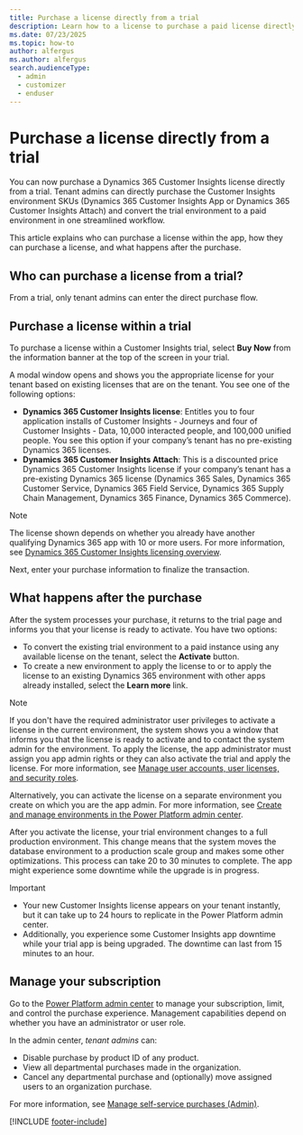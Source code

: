 ```yaml
---
title: Purchase a license directly from a trial
description: Learn how to a license to purchase a paid license directly within a Dynamics 365 Customer Insights trial.
ms.date: 07/23/2025
ms.topic: how-to
author: alfergus
ms.author: alfergus
search.audienceType: 
  - admin
  - customizer
  - enduser
---
```


# Purchase a license directly from a trial

You can now purchase a Dynamics 365 Customer Insights license directly from a trial. Tenant admins can directly purchase the Customer Insights environment SKUs (Dynamics 365 Customer Insights App or Dynamics 365 Customer Insights Attach) and convert the trial environment to a paid environment in one streamlined workflow.

This article explains who can purchase a license within the app, how they can purchase a license, and what happens after the purchase.

## Who can purchase a license from a trial?

From a trial, only tenant admins can enter the direct purchase flow.

## Purchase a license within a trial

To purchase a license within a Customer Insights trial, select **Buy Now** from the information banner at the top of the screen in your trial.

A modal window opens and shows you the appropriate license for your tenant based on existing licenses that are on the tenant. You see one of the following options:

- **Dynamics 365 Customer Insights license**: Entitles you to four application installs of Customer Insights - Journeys and four of Customer Insights - Data, 10,000 interacted people, and 100,000 unified people. You see this option if your company’s tenant has no pre-existing Dynamics 365 licenses.
- **Dynamics 365 Customer Insights Attach**: This is a discounted price Dynamics 365 Customer Insights license if your company’s tenant has a pre-existing Dynamics 365 license (Dynamics 365 Sales, Dynamics 365 Customer Service, Dynamics 365 Field Service, Dynamics 365 Supply Chain Management, Dynamics 365 Finance, Dynamics 365 Commerce).

> [!NOTE]
> The license shown depends on whether you already have another qualifying Dynamics 365 app with 10 or more users. For more information, see [Dynamics 365 Customer Insights licensing overview](marketing-license.md).

Next, enter your purchase information to finalize the transaction.

## What happens after the purchase

After the system processes your purchase, it returns to the trial page and informs you that your license is ready to activate. You have two options:

- To convert the existing trial environment to a paid instance using any available license on the tenant, select the **Activate** button.
- To create a new environment to apply the license to or to apply the license to an existing Dynamics 365 environment with other apps already installed, select the **Learn more** link.

> [!NOTE]
> If you don't have the required administrator user privileges to activate a license in the current environment, the system shows you a window that informs you that the license is ready to activate and to contact the system admin for the environment. To apply the license, the app administrator must assign you app admin rights or they can also activate the trial and apply the license. For more information, see [Manage user accounts, user licenses, and security roles](admin-users-licenses-roles.md).
>
> Alternatively, you can activate the license on a separate environment you create on which you are the app admin. For more information, see [Create and manage environments in the Power Platform admin center](/power-platform/admin/create-environment).

After you activate the license, your trial environment changes to a full production environment. This change means that the system moves the database environment to a production scale group and makes some other optimizations. This process can take 20 to 30 minutes to complete. The app might experience some downtime while the upgrade is in progress.

> [!IMPORTANT]
> - Your new Customer Insights license appears on your tenant instantly, but it can take up to 24 hours to replicate in the Power Platform admin center. 
> - Additionally, you experience some Customer Insights app downtime while your trial app is being upgraded. The downtime can last from 15 minutes to an hour.

## Manage your subscription

Go to the [Power Platform admin center](https://admin.microsoft.com/) to manage your subscription, limit, and control the purchase experience. Management capabilities depend on whether you have an administrator or user role.

In the admin center, *tenant admins* can:
- Disable purchase by product ID of any product.
- View all departmental purchases made in the organization.
- Cancel any departmental purchase and (optionally) move assigned users to an organization purchase.

For more information, see [Manage self-service purchases (Admin)](/microsoft-365/commerce/subscriptions/manage-self-service-purchases-admins).

[!INCLUDE [footer-include](./includes/footer-banner.md)]
